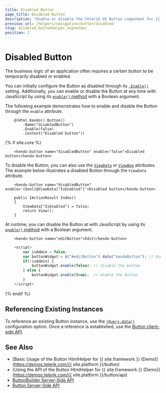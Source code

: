 ```yaml
---
title: Disabled Button
page_title: Disabled Button
description: "Enable or disable the Telerik UI Button component for {{ site.framework }}."
previous_url: /helpers/navigation/button/disabled
slug: disabled_buttonhelper_aspnetmvc
position: 2
---
```


# Disabled Button

The business logic of an application often requires a certain button to be temporarily disabled or enabled.

You can initially configure the Button as disabled through its [`.Enable()`](/api/Kendo.Mvc.UI.Fluent/ButtonBuilder#enablesystemboolean) setting. Additionally, you can enable or disable the Button at any time with JavaScript by using its [`enable()` method](https://docs.telerik.com/kendo-ui/api/javascript/ui/button/methods/enable) with a Boolean argument. 

The following example demonstrates how to enable and disable the Button through the `enable` attribute.

```HtmlHelper
    @(Html.Kendo().Button()
        .Name("disabledButton")
        .Enable(false)
        .Content("Disabled button"))
```
{% if site.core %}
```TagHelper
    <kendo-button name="disabledButton" enable="false">Disabled button</kendo-button>
```

To disable the Button, you can also use the [`ViewData`](https://docs.microsoft.com/en-us/aspnet/core/mvc/views/overview?view=aspnetcore-5.0#viewdata-attribute) or [`ViewBag`](https://docs.microsoft.com/en-us/aspnet/core/mvc/views/overview?view=aspnetcore-5.0#viewbag) attributes. The example below illustrates a disabled Button through the `ViewData` attribute.

```TagHelper
    <kendo-button name="disabledButton" enable='(bool)@ViewData["IsEnabled"]'>Disabled button</kendo-button>
```
```Controller
    public IActionResult Index()
    {
        ViewData["IsEnabled"] = false;
        return View();
    }
````

At runtime, you can disable the Button at with JavaScript by using its [`enable()` method](https://docs.telerik.com/kendo-ui/api/javascript/ui/button/methods/enable) with a Boolean argument.


```TagHelper
    <kendo-button name="editButton">Edit</kendo-button>
```
```JavaScript
    <script>
        var isAdmin = false;
        var buttonWidget = $("#editButton").data("kendoButton"); // Use the [`jQuery.data()`](http://api.jquery.com/jQuery.data/) configuration option to get an instance of the Button TagHelper
        if(!isAdmin) {
            buttonWidget.enable(false); // disable the button
        } else {
            buttonWidget.enable(true);  // enable the button
        }
    </script>
````

{% endif %}

## Referencing Existing Instances

To reference an existing Button instance, use the [`jQuery.data()`](http://api.jquery.com/jQuery.data/) configuration option. Once a reference is established, use the [Button client-side API](https://docs.telerik.com/kendo-ui/api/javascript/ui/button).

## See Also

* [Basic Usage of the Button HtmlHelper for {{ site.framework }} (Demo)](https://demos.telerik.com/{{ site.platform }}/button)
* [Using the API of the Button HtmlHelper for {{ site.framework }} (Demo)](https://demos.telerik.com/{{ site.platform }}/button/api)
* [ButtonBuilder Server-Side API](/api/Kendo.Mvc.UI.Fluent/ButtonBuilder)
* [Button Server-Side API](/api/button)
